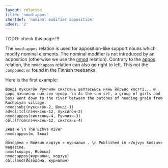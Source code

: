 ```yaml
---
layout: relation
title: 'nmod:appos'
shortdef: 'nominal modifier apposition'
udver: '2'
---
```


TODO: check this page !!!


The `nmod:appos` relation is used for apposition-like support nouns which modify nominal elements.
The nominal modifier is not introduced by an adposition (otherwise we use the [nmod]() relation).
Contrary to the [appos]() relation, the `nmod:appos` relation can also go right to left.
This not the `compound:nn` found in the Finnish treebanks.

Here is the first example:

~~~ sdparse
Шонді пуксигӧн Ручпиян сиктсянь шептасьысь нянь йӧръяс костті... ю дорӧ лэччисны ныв-зон чукӧр. \n As the sun set, a group of girls and boys went down to the river between the patches of heading grain from Ruchpiyan village.
nmod:subj(пуксигӧн-2, Шонді-1)
advcl:tcl(лэччисны-12, пуксигӧн-2)
nmod:appos(сиктсянь-4, Ручпиян-3)
obl:lfrom(лэччисны-12, сиктсянь-4)
~~~

~~~ sdparse
Эжва ю \n The Ezhva River
nmod:appos(ю, Эжва)
~~~

~~~ sdparse
Йӧзӧдӧма « Войвыв кодзув » журналын . \n Published in «Vojvyv kodzuv» magazine.
nmod(кодзув, Войвыв)
nmod:appos(журналын, кодзув)
obl:lmod(Йӧзӧдӧма, журналын)
~~~
<!-- Interlanguage links updated Út 9. května 2023, 20:04:20 CEST -->
